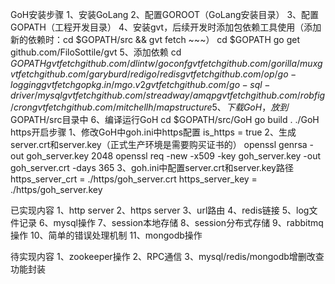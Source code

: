 GoH安装步骤
1、安装GoLang
2、配置GOROOT（GoLang安装目录）
3、配置GOPATH（工程开发目录）
4、安装gvt，后续开发时添加包依赖工具使用（添加新的依赖时：cd $GOPATH/src && gvt fetch ~~~）
	cd $GOPATH
	go get github.com/FiloSottile/gvt
5、添加依赖
    cd $GOPATH
    gvt fetch github.com/dlintw/goconf
    gvt fetch github.com/gorilla/mux
    gvt fetch github.com/garyburd/redigo/redis
    gvt fetch github.com/op/go-logging
    gvt fetch gopkg.in/mgo.v2
    gvt fetch github.com/go-sql-driver/mysql
    gvt fetch github.com/streadway/amqp
    gvt fetch github.com/robfig/cron
    gvt fetch github.com/mitchellh/mapstructure
5、下载GoH，放到$GOPATH/src目录中
6、编译运行GoH
	cd $GOPATH/src/GoH
	go build .
	./GoH
https开启步骤
1、修改GoH中goh.ini中https配置
	is_https        = true
2、生成server.crt和server.key（正式生产环境是需要购买证书的）
	openssl genrsa -out goh_server.key 2048
	openssl req -new -x509 -key goh_server.key -out goh_server.crt -days 365
3、goh.ini中配置server.crt和server.key路径
	https_server_crt = ./https/goh_server.crt
	https_server_key = ./https/goh_server.key


已实现内容
1、http server
2、https server
3、url路由
4、redis链接
5、log文件记录
6、mysql操作
7、session本地存储
8、session分布式存储
9、rabbitmq操作
10、简单的错误处理机制
11、mongodb操作

待实现内容
1、zookeeper操作
2、RPC通信
3、mysql/redis/mongodb增删改查功能封装